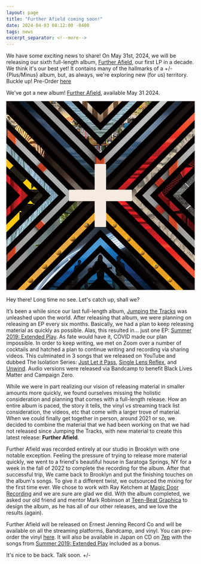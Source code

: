 ```yaml
---
layout: page
title: "Further Afield coming soon!"
date: 2024-04-03 08:12:00 -0400
tags: news
excerpt_separator: <!--more-->
---
```


We have some exciting news to share! On May 31st, 2024, we will be releasing our
sixth full-length album, [Further Afield](/further-afield/), our first LP in a
decade. We think it's our best yet! It contains many of the hallmarks of a +/-
{Plus/Minus} album, but, as always, we're exploring new (for us) territory.
Buckle up! Pre-Order
[here](https://ernestjenning.limitedrun.com/products/778312)

<!--more-->

We've got a new album! [Further Afield](/further-afield/), available May
31 2024.

<div id="news-image">
    <img src="/assets/img/opt/fa.jpg"/>
</div>

Hey there! Long time no see. Let's catch up, shall we?

It’s been a while since our last full-length album,
[Jumping the Tracks](/jumping-the-tracks/) was unleashed upon the world. After
releasing that album, we were planning on releasing an EP every six months.
Basically, we had a plan to keep releasing material as quickly as possible.
Alas, this resulted in... just one EP:
[Summer 2019: Extended Play](/summer-2019-ep). As fate would have it, COVID made
our plan impossible. In order to keep writing, we met on Zoom over a number of
cocktails and hatched a plan to continue writing and recording via sharing
videos. This culminated in 3 songs that we released on YouTube and dubbed The
Isolation Series: [Just Let it Pass](https://youtu.be/P_5gNopfRT4),
[Single Lens Reflex](https://youtu.be/IEitz9cUWHQ), and
[Unwind](https://youtu.be/Rb434w3SCnA). Audio versions were released via
Bandcamp to benefit Black Lives Matter and Campaign Zero.

While we were in part realizing our vision of releasing material in smaller
amounts more quickly, we found ourselves missing the holistic consideration and
planning that comes with a full-length release. How an entire album is paced,
the story it tells, the vinyl vs streaming track list consideration, the videos,
etc that come with a larger trove of material. When we could finally get
together in person, around 2021 or so, we decided to combine the material that
we had been working on that we had not released since Jumping the Tracks, with
new material to create this latest release: **Further Afield**.

Further Afield was recorded entirely at our studio in Brooklyn with one notable
exception. Feeling the pressure of trying to release more material quickly, we
went to a friend's beautiful house in Saratoga Springs, NY for a week in the
fall of 2022 to complete the recording for the album. After that successful
trip, We came back to Brooklyn and put the finishing touches on the album's
songs. To give it a different twist, we outsourced the mixing for the first time
ever. We chose to work with Ray Ketchem at
[Magic Door Recording](https://www.magicdoorrecording.com/) and we are sure are
glad we did. With the album completed, we asked our old friend and mentor Mark
Robinson at [Teen-Beat Graphica](https://mmarkk.com/) to design the album, as he
has all of our other releases, and we love the results (again).

Further Afield will be released on Ernest Jenning Record Co and will be
available on all the streaming platforms, Bandcamp, and vinyl. You can pre-order
the vinyl [here](https://ernestjenning.limitedrun.com/products/778312). It will
also be available in Japan on CD on [7ep](http://7ep.net/) with the songs from
[Summer 2019: Extended Play](/summer-2019-ep/) included as a bonus.

It's nice to be back. Talk soon. +/-
